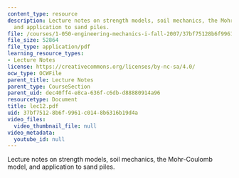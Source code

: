 ```yaml
---
content_type: resource
description: Lecture notes on strength models, soil mechanics, the Mohr-Coulomb model,
  and application to sand piles.
file: /courses/1-050-engineering-mechanics-i-fall-2007/37bf75128b6f9961c0148b6316b19d4a_lec12.pdf
file_size: 52864
file_type: application/pdf
learning_resource_types:
- Lecture Notes
license: https://creativecommons.org/licenses/by-nc-sa/4.0/
ocw_type: OCWFile
parent_title: Lecture Notes
parent_type: CourseSection
parent_uid: dec40ff4-e8ca-636f-c6db-d88880914a96
resourcetype: Document
title: lec12.pdf
uid: 37bf7512-8b6f-9961-c014-8b6316b19d4a
video_files:
  video_thumbnail_file: null
video_metadata:
  youtube_id: null
---
```

Lecture notes on strength models, soil mechanics, the Mohr-Coulomb model, and application to sand piles.